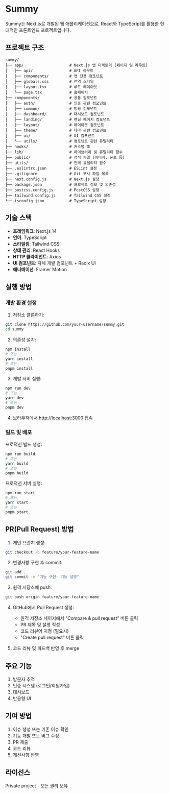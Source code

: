 # Summy

Summy는 Next.js로 개발된 웹 애플리케이션으로, React와 TypeScript를 활용한 현대적인 프론트엔드 프로젝트입니다.

## 프로젝트 구조

```
summy/
├── app/                    # Next.js 앱 디렉토리 (페이지 및 라우트)
│   ├── api/                # API 라우트
│   ├── components/         # 앱 전용 컴포넌트
│   ├── globals.css         # 전역 스타일
│   ├── layout.tsx          # 루트 레이아웃
│   └── page.tsx            # 홈페이지
├── components/             # 공통 컴포넌트
│   ├── auth/               # 인증 관련 컴포넌트
│   ├── common/             # 범용 컴포넌트
│   ├── dashboard/          # 대시보드 컴포넌트
│   ├── landing/            # 랜딩 페이지 컴포넌트
│   ├── layout/             # 레이아웃 컴포넌트
│   ├── theme/              # 테마 관련 컴포넌트
│   ├── ui/                 # UI 컴포넌트
│   └── utils/              # 컴포넌트 관련 유틸리티
├── hooks/                  # 커스텀 훅
├── lib/                    # 라이브러리 및 유틸리티 함수
├── public/                 # 정적 파일 (이미지, 폰트 등)
├── utils/                  # 전역 유틸리티 함수
├── .eslintrc.json          # ESLint 설정
├── .gitignore              # Git 무시 파일 목록
├── next.config.js          # Next.js 설정
├── package.json            # 프로젝트 정보 및 의존성
├── postcss.config.js       # PostCSS 설정
├── tailwind.config.js      # Tailwind CSS 설정
└── tsconfig.json           # TypeScript 설정
```

## 기술 스택

- **프레임워크**: Next.js 14
- **언어**: TypeScript
- **스타일링**: Tailwind CSS
- **상태 관리**: React Hooks
- **HTTP 클라이언트**: Axios
- **UI 컴포넌트**: 자체 개발 컴포넌트 + Radix UI
- **애니메이션**: Framer Motion

## 실행 방법

### 개발 환경 설정

1. 저장소 클론하기:
```bash
git clone https://github.com/your-username/summy.git
cd summy
```

2. 의존성 설치:
```bash
npm install
# 또는
yarn install
# 또는
pnpm install
```

3. 개발 서버 실행:
```bash
npm run dev
# 또는
yarn dev
# 또는
pnpm dev
```

4. 브라우저에서 [http://localhost:3000](http://localhost:3000) 접속

### 빌드 및 배포

프로덕션 빌드 생성:
```bash
npm run build
# 또는
yarn build
# 또는
pnpm build
```

프로덕션 서버 실행:
```bash
npm run start
# 또는
yarn start
# 또는
pnpm start
```

## PR(Pull Request) 방법

1. 개인 브랜치 생성:
```bash
git checkout -b feature/your-feature-name
```

2. 변경사항 구현 후 commit:
```bash
git add .
git commit -m "기능 구현: 기능 설명"
```

3. 원격 저장소에 push:
```bash
git push origin feature/your-feature-name
```

4. GitHub에서 Pull Request 생성:
   - 원격 저장소 페이지에서 "Compare & pull request" 버튼 클릭
   - PR 제목 및 설명 작성
   - 코드 리뷰어 지정 (필요시)
   - "Create pull request" 버튼 클릭

5. 코드 리뷰 및 피드백 반영 후 merge

## 주요 기능

1. 방문자 추적
2. 인증 시스템 (로그인/회원가입)
3. 대시보드
4. 반응형 UI

## 기여 방법

1. 이슈 생성 또는 기존 이슈 확인
2. 기능 개발 또는 버그 수정
3. PR 제출
4. 코드 리뷰
5. 개선사항 반영

## 라이선스

Private project - 모든 권리 보유 